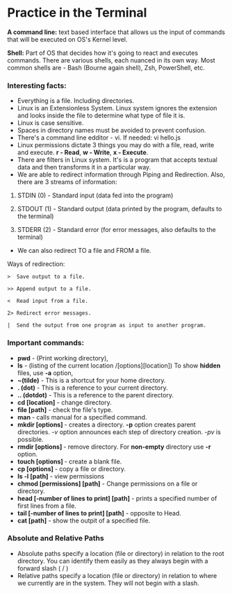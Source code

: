 # Practice in the Terminal


**A command line:** text based interface that allows us the input of commands that will be executed on OS's Kernel level.

**Shell:** Part of OS that decides how it's going to react and executes commands. There are various shells, each nuanced in its own way. Most common shells are - Bash (Bourne again shell), Zsh, PowerShell, etc. 

### **Interesting facts:** 

* Everything is a file. Including directories.
* Linux is an Extensionless System. Linux system ignores the extension and looks inside the file to determine what type of file it is.
* Linux is case sensitive.   
* Spaces in directory names must be avoided to prevent confusion. 
* There's a command line edditor - vi. If needed: vi hello.js
* Linux permissions dictate 3 things you may do with a file, read, write and execute. **r - Read**, **w - Write**, **x - Execute**.
* There are filters in Linux system. It's is a program that accepts textual data and then transforms it in a particular way. 
* We are able to redirect information through Piping and Redirection. Also, there are 3 streams of information: 

1) STDIN (0) - Standard input (data fed into the program)

2) STDOUT (1) - Standard output (data printed by the program, defaults to the terminal)

3) STDERR (2) - Standard error (for error messages, also defaults to the terminal)

* We can also redirect TO a file and FROM a file. 

Ways of redirection: 

    >  Save output to a file.
   
    >> Append output to a file.
     
    <  Read input from a file.   
     
    2> Redirect error messages.
     
    |  Send the output from one program as input to another program.

### **Important commands:**

* **pwd** - (Print working directory), 
* **ls** - (listing of the current location /[options][location]) To show **hidden** files, use **-a** option, 
* **~(tilde)** - This is a shortcut for your home directory.
* **. (dot)** - This is a reference to your current directory.
* **.. (dotdot)** - This is a reference to the parent directory.
* **cd [location]** - change directory.
* **file [path]** - check the file's type.
* **man <command to look up>** - calls manual for a specified command.
* **mkdir [options] <Directory>** - creates a directory. **-p** option creates parent directories. *-v* option announces each step of directory creation. *-pv* is possible.
* **rmdir [options] <Directory>** - remove directory. For **non-empty** directory use **-r** option.
* **touch [options] <filename>** - create a blank file.   
* **cp [options] <source> <destination>** - copy a file or directory.  
* **ls -l [path]** - view permissions
* **chmod [permissions] [path]** - Change permissions on a file or directory.   
* **head [-number of lines to print] [path]** - prints a specified number of first lines from a file. 
* **tail [-number of lines to print] [path]** - opposite to Head.
 * **cat [path]** - show the outpit of a specified file.
 
### Absolute and Relative Paths
* Absolute paths specify a location (file or directory) in relation to the root directory. You can identify them easily as they always begin with a forward slash ( / )
* Relative paths specify a location (file or directory) in relation to where we currently are in the system. They will not begin with a slash.
